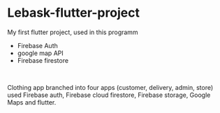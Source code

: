 # Lebask-flutter-project
My first flutter project, used in this programm 

* Firebase Auth 
* google map API 
* Firebase firestore 
 <br>

Clothing app branched into four apps (customer, delivery, admin, store) used Firebase auth, Firebase cloud firestore, Firebase storage, Google Maps and flutter.
